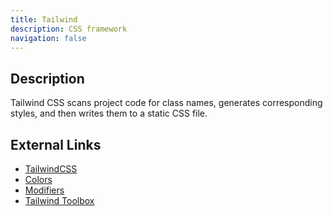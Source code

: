 ```yaml
---
title: Tailwind
description: CSS framework
navigation: false
---
```


## Description

Tailwind CSS scans project code for class names, generates corresponding styles, and then writes them to a static CSS file.

## External Links

- [TailwindCSS](https://tailwindcss.com/)
- [Colors](https://tailwindcss.com/docs/customizing-colors)
- [Modifiers](https://tailwindcss.com/docs/hover-focus-and-other-states#pseudo-class-reference)
- [Tailwind Toolbox](https://www.tailwindtoolbox.com/icons)



